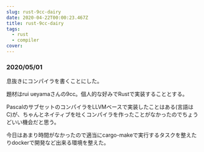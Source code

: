 ```yaml
---
slug: rust-9cc-dairy
date: 2020-04-22T00:00:23.467Z
title: rust-9cc-dairy
tags:
  - rust
  - compiler
cover:
---
```


### 2020/05/01

息抜きにコンパイラを書くことにした。

題材はrui ueyamaさんの9cc。個人的な好みでRustで実装することとする。

PascalのサブセットのコンパイラをLLVMベースで実装したことはある(言語はC)が、ちゃんとネイティブを吐くコンパイラを作ったことがなかったのでちょうどいい機会だと思う。

今日はあまり時間がなかったので適当にcargo-makeで実行するタスクを整えたりdockerで開発など出来る環境を整えた。